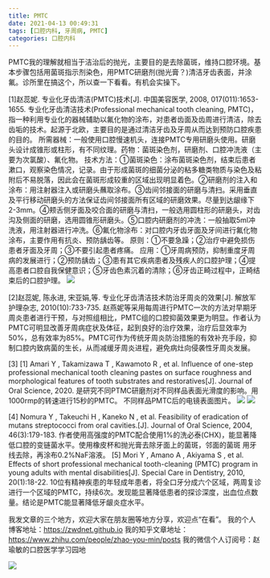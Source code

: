 ```yaml
---
title: PMTC
date: 2021-04-13 00:49:31
tags: [口腔内科, 牙周病, PMTC]
categories: 口腔内科
---
```

PMTC我的理解就相当于洁治后的抛光，主要目的是去除菌斑，维持口腔环境。基本步骤包括用菌斑指示剂染色，用PMTC研磨剂(抛光膏？)清洁牙齿表面，并涂氟。诊所里在搞这个，所以查一下看看。有机会实操下。


[1]赵蕊妮. 专业化牙齿清洁(PMTC)技术[J]. 中国美容医学, 2008, 017(011):1653-1655.
专业化牙齿清洁技术(Professional mechanical tooth cleaning, PMTC)，指一种利用专业化的器械辅助以氟化物的涂布，对患者齿面及齿周进行清洁，除去齿垢的技术。起源于北欧，主要目的是通过清洁牙齿及牙周从而达到预防口腔疾患的目的。
所需器械：一般使用口腔慢速机头，连接PMTC专用研磨头使用。研磨头设计成锥形或柱形，有不同纹理。药物：菌斑染色剂，研磨剂、口腔冲洗液（主要为次氯酸）、氟化物。
技术方法：①菌斑染色：涂布菌斑染色剂，结束后患者漱口，观察染色情况，记录。由于形成菌斑的细菌分泌的粘多糖类物质与染色及粘附后不易脱落，因此会在菌斑形成较重的区域出现明显着色。②研磨剂的注入和涂布：用注射器注入或研磨头蘸取涂布。③齿间邻接面的研磨与清扫。采用垂直及平行移动研磨头的方法保证齿间邻接面所有区域的研磨效果。尽量到达龈缘下2-3mm。④颊舌侧牙面及咬合面的研磨与清扫，一般选用圆柱形的研磨头，对齿沟及侧面的研磨，选用圆锥形研磨头。⑤口腔内研磨剂的冲洗：一般抽取5ml冲洗液，用注射器进行冲洗。⑥氟化物涂布：对口腔内牙齿牙面及牙间进行氟化物涂布，主要作用有抗炎、预防龋齿等。
原则：①不要急躁；②治疗中避免损伤患者牙面及牙周；③不要引起患者疼痛。
应用：①牙周病预防，抑制重度牙周病的发展进行；②预防龋齿；③患有其它疾病患者及残疾人的口腔护理；④提高患者口腔自我保健意识；⑤牙齿色素沉着的清除；⑥牙齿正畸过程中，正畸结束后的口腔护理。
![](https://zymblog-1258069789.cos.ap-chengdu.myqcloud.com/blog0242-PMTC/01.png)




[2]赵蕊妮, 陈永进, 宋亚娟,等. 专业化牙齿清洁技术防治牙周炎的效果[J]. 解放军护理杂志, 2010(10):733-735.
赵燕妮等采用每周进行PMTC一次的方法对早期牙周炎患者进行干预，与对照组相比，PMTC组的口腔抑菌效果更为明显。作者认为PMTC可明显改善牙周病症状及体征，起到良好的治疗效果，治疗后显效率为50%，总有效率为85%。PMTC可作为传统牙周炎防治措施的有效补充手段，抑制口腔内致病菌的生长，从而减缓牙周炎进程，避免病灶向侵袭性牙周炎发展。


[3] [1] Amari Y , Takamizawa T , Kawamoto R , et al. Influence of one-step professional mechanical tooth cleaning pastes on surface roughness and morphological features of tooth substrates and restoratives[J]. Journal of Oral Science, 2020.
是研究不同PTMC研磨剂对不同样品表面光滑度的影响。用1000rmp的转速进行15秒的PMTC。
不同样品PMTC后的电镜表面图片。
![](https://zymblog-1258069789.cos.ap-chengdu.myqcloud.com/blog0242-PMTC/02.png)
![](https://zymblog-1258069789.cos.ap-chengdu.myqcloud.com/blog0242-PMTC/03.png)



[4] Nomura Y , Takeuchi H , Kaneko N , et al. Feasibility of eradication of mutans streptococci from oral cavities.[J]. Journal of Oral Science, 2004, 46(3):179-183.
作者使用高强度的PMTC配合使用1%的洗必泰(CHX)，能显著降低口腔的变链菌水平。使用橡皮杯和抛光膏去除牙面上的菌斑，邻面的菌斑 用牙线去除，再涂布0.2%NaF溶液。
[5] Mori Y , Amano A , Akiyama S , et al. Effects of short professional mechanical tooth-cleaning (PMTC) program in young adults with mental disabilities[J]. Special Care in Dentistry, 2010, 20(1):18-22.
10位有精神疾患的年轻成年患者，将全口牙分成六个区域，两周复诊进行一个区域的PMTC，持续6次。发现能显著降低患者的探诊深度，出血位点数量。结论是PMTC能显著降低牙龈炎症水平。






我发文章的三个地方，欢迎大家在朋友圈等地方分享，欢迎点“在看”。
我的个人博客地址：https://zwdnet.github.io
我的知乎文章地址： https://www.zhihu.com/people/zhao-you-min/posts
我的微信个人订阅号：赵瑜敏的口腔医学学习园地




![](https://zymblog-1258069789.cos.ap-chengdu.myqcloud.com/other/wx.jpg)

